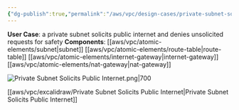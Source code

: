 ```yaml
---
{"dg-publish":true,"permalink":"/aws/vpc/design-cases/private-subnet-solicits-public-internet/"}
---
```


**User Case**: a private subnet solicits public internet and denies unsolicited requests for safety
**Components**: [[aws/vpc/atomic-elements/subnet\|subnet]]  [[aws/vpc/atomic-elements/route-table\|route-table]]  [[aws/vpc/atomic-elements/internet-gateway\|internet-gateway]] [[aws/vpc/atomic-elements/nat-gateway\|nat-gateway]]
<br>

![Private Subnet Solicits Public Internet.png|700](/img/user/aws/vpc/png/Private%20Subnet%20Solicits%20Public%20Internet.png)

[[aws/vpc/excalidraw/Private Subnet Solicits Public Internet\|Private Subnet Solicits Public Internet]]
